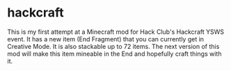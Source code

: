 # hackcraft
This is my first attempt at a Minecraft mod for Hack Club's Hackcraft YSWS event. It has a new item (End Fragment) that you can currently get in Creative Mode. It is also stackable up to 72 items. The next version of this mod will make this item mineable in the End and hopefully craft things with it.
